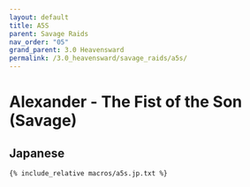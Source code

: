 ```yaml
---
layout: default
title: A5S
parent: Savage Raids
nav_order: "05"
grand_parent: 3.0 Heavensward
permalink: /3.0_heavensward/savage_raids/a5s/
---
```


# Alexander - The Fist of the Son (Savage)

## Japanese
```
{% include_relative macros/a5s.jp.txt %}
```
